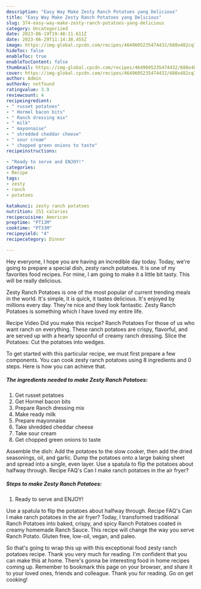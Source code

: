 ```yaml
---
description: "Easy Way Make Zesty Ranch Potatoes yang Delicious"
title: "Easy Way Make Zesty Ranch Potatoes yang Delicious"
slug: 374-easy-way-make-zesty-ranch-potatoes-yang-delicious
category: Uncategorized
date: 2023-06-19T19:48:11.611Z
date: 2023-06-29T11:14:38.455Z
image: https://img-global.cpcdn.com/recipes/4649605235474432/680x482cq70/zesty-ranch-potatoes-recipe-main-photo.jpg
hideToc: false
enableToc: true
enableTocContent: false
thumbnail: https://img-global.cpcdn.com/recipes/4649605235474432/680x482cq70/zesty-ranch-potatoes-recipe-main-photo.jpg
cover: https://img-global.cpcdn.com/recipes/4649605235474432/680x482cq70/zesty-ranch-potatoes-recipe-main-photo.jpg
author: Admin
authorAv: notfound
ratingvalue: 3.9
reviewcount: 4
recipeingredient:
- " russet potatoes"
- " Hormel bacon bits"
- " Ranch dressing mix"
- " milk"
- " mayonnaise"
- " shredded cheddar cheese"
- " sour cream"
- " chopped green onions to taste"
recipeinstructions:

- "Ready to serve and ENJOY!"
categories:
- Recipe
tags:
- zesty
- ranch
- potatoes

katakunci: zesty ranch potatoes 
nutrition: 251 calories
recipecuisine: American
preptime: "PT13M"
cooktime: "PT33M"
recipeyield: "4"
recipecategory: Dinner

---
```



Hey everyone, I hope you are having an incredible day today. Today, we're going to prepare a special dish, zesty ranch potatoes. It is one of my favorites food recipes. For mine, I am going to make it a little bit tasty. This will be really delicious.

Zesty Ranch Potatoes is one of the most popular of current trending meals in the world. It's simple, it is quick, it tastes delicious. It's enjoyed by millions every day. They're nice and they look fantastic. Zesty Ranch Potatoes is something which I have loved my entire life.

Recipe Video Did you make this recipe? Ranch Potatoes For those of us who want ranch on everything. These ranch potatoes are crispy, flavorful, and are served up with a hearty spoonful of creamy ranch dressing. Slice the Potatoes: Cut the potatoes into wedges.


To get started with this particular recipe, we must first prepare a few components. You can cook zesty ranch potatoes using 8 ingredients and 0 steps. Here is how you can achieve that.

<!--inarticleads1-->

##### The ingredients needed to make Zesty Ranch Potatoes:

1. Get  russet potatoes
1. Get  Hormel bacon bits
1. Prepare  Ranch dressing mix
1. Make ready  milk
1. Prepare  mayonnaise
1. Take  shredded cheddar cheese
1. Take  sour cream
1. Get  chopped green onions to taste


Assemble the dish: Add the potatoes to the slow cooker, then add the dried seasonings, oil, and garlic. Dump the potatoes onto a large baking sheet and spread into a single, even layer. Use a spatula to flip the potatoes about halfway through. Recipe FAQ&#39;s Can I make ranch potatoes in the air fryer? 

<!--inarticleads2-->

##### Steps to make Zesty Ranch Potatoes:


1. Ready to serve and ENJOY!

Use a spatula to flip the potatoes about halfway through. Recipe FAQ&#39;s Can I make ranch potatoes in the air fryer? Today, I transformed traditional Ranch Potatoes into baked, crispy, and spicy Ranch Potatoes coated in creamy homemade Ranch Sauce. This recipe will change the way you serve Ranch Potato. Gluten free, low-oil, vegan, and paleo. 

So that's going to wrap this up with this exceptional food zesty ranch potatoes recipe. Thank you very much for reading. I'm confident that you can make this at home. There's gonna be interesting food in home recipes coming up. Remember to bookmark this page on your browser, and share it to your loved ones, friends and colleague. Thank you for reading. Go on get cooking!
